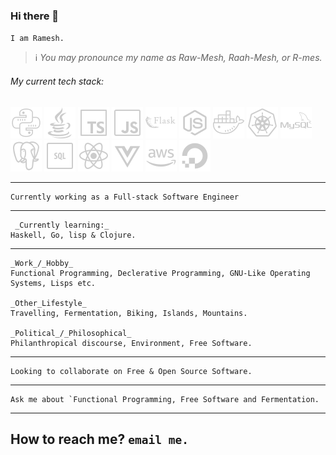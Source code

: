 ### Hi there 🦚

`I am Ramesh.`
>ℹ _You may pronounce my name as Raw-Mesh, Raah-Mesh, or R-mes._

###### My current tech stack: 

![Python](icons/python.png) 
![Java](icons/java.png) 
![Java](icons/typescript.png) 
![Java](icons/js.png)
![Java](icons/flask.png) 
![Java](icons/node.png) 
![Java](icons/docker.png) 
![Java](icons/kube.png) 
![Java](icons/mysql.png) 
![Java](icons/postgres.png)
![Java](icons/sql.png)
![Java](icons/react.png)
![Java](icons/vue.png)
![Java](icons/aws.png)
![Java](icons/digitalocean.png)

[comment]: <> (![Java]&#40;icons/console.png&#41;)

[comment]: <> (![Java]&#40;icons/github.png&#41;)

[comment]: <> (![Java]&#40;icons/bitbucket.png&#41;)

---
```
Currently working as a Full-stack Software Engineer
```
---
```
 _Currently learning:_
Haskell, Go, lisp & Clojure.
```
---

```
_Work_/_Hobby_
Functional Programming, Declerative Programming, GNU-Like Operating Systems, Lisps etc.

_Other_Lifestyle_
Travelling, Fermentation, Biking, Islands, Mountains.

_Political_/_Philosophical_
Philanthropical discourse, Environment, Free Software. 
```
---
```
Looking to collaborate on Free & Open Source Software.
```
---
```
Ask me about `Functional Programming, Free Software and Fermentation.
```
---  
How to reach me? 
`email me.`
---
